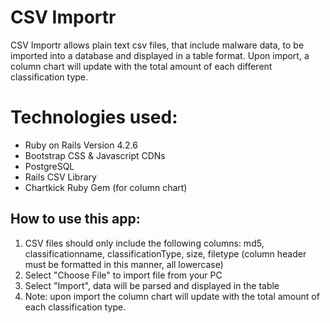 # CSV Importr
CSV Importr allows plain text csv files, that include malware data, to be imported into a database and displayed in a table format. Upon import, a column chart will update with the total amount of each different classification type.

# Technologies used:
* Ruby on Rails Version 4.2.6
* Bootstrap CSS & Javascript CDNs
* PostgreSQL
* Rails CSV Library
* Chartkick Ruby Gem (for column chart)

## How to use this app:
1. CSV files should only include the following columns: md5, classificationname,  classificationType, size, filetype (column header must be formatted in this manner, all lowercase)
2. Select "Choose File" to import file from your PC
3. Select "Import", data will be parsed and displayed in the table
4. Note: upon import the column chart will update with the total amount of each classification type.
